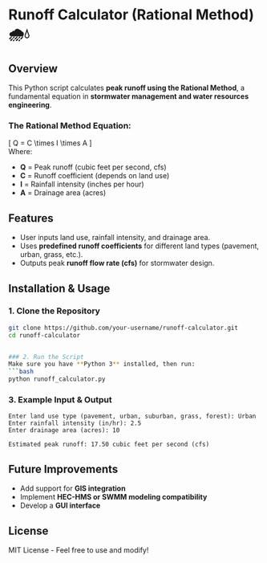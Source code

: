

# Runoff Calculator (Rational Method) 🌧️💧  

## Overview  
This Python script calculates **peak runoff using the Rational Method**, a fundamental equation in **stormwater management and water resources engineering**.  

### The Rational Method Equation:  
\[
Q = C \times I \times A
\]  
Where:  
- **Q** = Peak runoff (cubic feet per second, cfs)  
- **C** = Runoff coefficient (depends on land use)  
- **I** = Rainfall intensity (inches per hour)  
- **A** = Drainage area (acres)  

## Features  
- User inputs land use, rainfall intensity, and drainage area.  
- Uses **predefined runoff coefficients** for different land types (pavement, urban, grass, etc.).  
- Outputs peak **runoff flow rate (cfs)** for stormwater design.  

## Installation & Usage  
### 1. Clone the Repository  
```bash
git clone https://github.com/your-username/runoff-calculator.git
cd runoff-calculator


### 2. Run the Script  
Make sure you have **Python 3** installed, then run:  
```bash
python runoff_calculator.py
```

### 3. Example Input & Output  
```
Enter land use type (pavement, urban, suburban, grass, forest): Urban
Enter rainfall intensity (in/hr): 2.5
Enter drainage area (acres): 10

Estimated peak runoff: 17.50 cubic feet per second (cfs)
```

## Future Improvements  
- Add support for **GIS integration**  
- Implement **HEC-HMS or SWMM modeling compatibility**  
- Develop a **GUI interface**  

## License  
 MIT License - Feel free to use and modify!  
